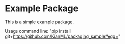 # Example Package

This is a simple example package.

Usage command line: "pip install git+https://github.com/KianML/packaging_sample#egg="
